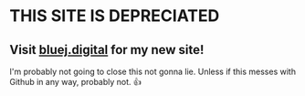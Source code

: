 # THIS SITE IS DEPRECIATED

## Visit [bluej.digital](bluej.digital) for my new site!

I'm probably not going to close this not gonna lie. Unless if this messes with Github in any way, probably not. :thumbsup:
